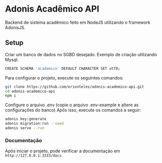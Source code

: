 # Adonis Acadêmico API

Backend de sistema acadêmico feito em NodeJS utilizando o framework AdonisJS.

## Setup

Criar um banco de dados no SGBD desejado. Exemplo de criação utilizando Mysql:
```bash
CREATE SCHEMA 'academico' DEFAULT CHARACTER SET utf8;
```

Para configurar o projeto, execute os seguintes comandos:

```bash
git clone https://github.com/orionteles/adonis-academico-api.git
cd adonis-academico-api
npm i
```

Configure o arquivo .env (copie o arquivo .env-example e altere as configurações do banco)
Após isso, execute os comandos a seguir:

```bash
adonis key:generate
adonis migration:run --seed
adonis serve --run
```

### Documentação

Após iniciar o projeto, pode verificar a documentação em `http://127.0.0.1:3333/docs`